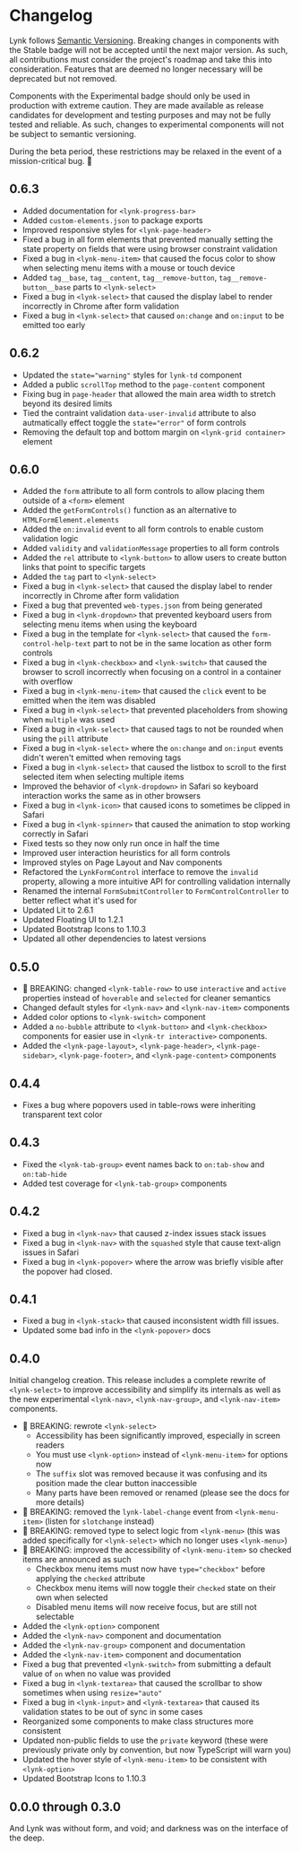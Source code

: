 # Changelog

Lynk follows [Semantic Versioning](https://semver.org/). Breaking changes in components with the <lynk-badge type="primary" pill>Stable</lynk-badge> badge will not be accepted until the next major version. As such, all contributions must consider the project's roadmap and take this into consideration. Features that are deemed no longer necessary will be deprecated but not removed.

Components with the <lynk-badge type="warning" pill>Experimental</lynk-badge> badge should only be used in production with extreme caution. They are made available as release candidates for development and testing purposes and may not be fully tested and reliable. As such, changes to experimental components will not be subject to semantic versioning.

<lynk-alert type="info" open>During the beta period, these restrictions may be relaxed in the event of a mission-critical bug. 🐛</lynk-alert>

## 0.6.3

- Added documentation for `<lynk-progress-bar>`
- Added `custom-elements.json` to package exports
- Improved responsive styles for `<lynk-page-header>`
- Fixed a bug in all form elements that prevented manually setting the state property on fields that were using browser constraint validation
- Fixed a bug in `<lynk-menu-item>` that caused the focus color to show when selecting menu items with a mouse or touch device
- Added `tag__base`, `tag__content`, `tag__remove-button`, `tag__remove-button__base` parts to `<lynk-select>`
- Fixed a bug in `<lynk-select>` that caused the display label to render incorrectly in Chrome after form validation
- Fixed a bug in `<lynk-select>` that caused `on:change` and `on:input` to be emitted too early


## 0.6.2

- Updated the `state="warning"` styles for `lynk-td` component
- Added a public `scrollTop` method to the `page-content` component
- Fixing bug in `page-header` that allowed the main area width to stretch beyond its desired limits
- Tied the contraint validation `data-user-invalid` attribute to also autmatically effect toggle the `state="error"` of form controls
- Removing the default top and bottom margin on `<lynk-grid container>` element

## 0.6.0

- Added the `form` attribute to all form controls to allow placing them outside of a `<form>` element
- Added the `getFormControls()` function as an alternative to `HTMLFormElement.elements`
- Added the `on:invalid` event to all form controls to enable custom validation logic
- Added `validity` and `validationMessage` properties to all form controls
- Added the `rel` attribute to `<lynk-button>` to allow users to create button links that point to specific targets
- Added the `tag` part to `<lynk-select>`
- Fixed a bug in `<lynk-select>` that caused the display label to render incorrectly in Chrome after form validation
- Fixed a bug that prevented `web-types.json` from being generated
- Fixed a bug in `<lynk-dropdown>` that prevented keyboard users from selecting menu items when using the keyboard
- Fixed a bug in the template for `<lynk-select>` that caused the `form-control-help-text` part to not be in the same location as other form controls
- Fixed a bug in `<lynk-checkbox>` and `<lynk-switch>` that caused the browser to scroll incorrectly when focusing on a control in a container with overflow
- Fixed a bug in `<lynk-menu-item>` that caused the `click` event to be emitted when the item was disabled
- Fixed a bug in `<lynk-select>` that prevented placeholders from showing when `multiple` was used
- Fixed a bug in `<lynk-select>` that caused tags to not be rounded when using the `pill` attribute
- Fixed a bug in `<lynk-select>` where the `on:change` and `on:input` events didn't weren't emitted when removing tags
- Fixed a bug in `<lynk-select>` that caused the listbox to scroll to the first selected item when selecting multiple items
- Improved the behavior of `<lynk-dropdown>` in Safari so keyboard interaction works the same as in other browsers
- Fixed a bug in `<lynk-icon>` that caused icons to sometimes be clipped in Safari
- Fixed a bug in `<lynk-spinner>` that caused the animation to stop working correctly in Safari
- Fixed tests so they now only run once in half the time
- Improved user interaction heuristics for all form controls
- Improved styles on Page Layout and Nav components
- Refactored the `LynkFormControl` interface to remove the `invalid` property, allowing a more intuitive API for controlling validation internally
- Renamed the internal `FormSubmitController` to `FormControlController` to better reflect what it's used for
- Updated Lit to 2.6.1
- Updated Floating UI to 1.2.1
- Updated Bootstrap Icons to 1.10.3
- Updated all other dependencies to latest versions

## 0.5.0

- 🚨 BREAKING: changed `<lynk-table-row>` to use `interactive` and `active` properties instead of `hoverable` and `selected` for cleaner semantics
- Changed default styles for `<lynk-nav>` and `<lynk-nav-item>` components
- Added color options to `<lynk-switch>` component
- Added a `no-bubble` attribute to `<lynk-button>` and `<lynk-checkbox>` components for easier use in `<lynk-tr interactive>` components.
- Added the `<lynk-page-layout>`, `<lynk-page-header>`, `<lynk-page-sidebar>`, `<lynk-page-footer>`, and `<lynk-page-content>` components

## 0.4.4

- Fixes a bug where popovers used in table-rows were inheriting transparent text color

## 0.4.3

- Fixed the `<lynk-tab-group>` event names back to `on:tab-show` and `on:tab-hide`
- Added test coverage for `<lynk-tab-group>` components

## 0.4.2

- Fixed a bug in `<lynk-nav>` that caused z-index issues stack issues
- Fixed a bug in `<lynk-nav>` with the `squashed` style that cause text-align issues in Safari
- Fixed a bug in `<lynk-popover>` where the arrow was briefly visible after the popover had closed.

## 0.4.1

- Fixed a bug in `<lynk-stack>` that caused inconsistent width fill issues.
- Updated some bad info in the `<lynk-popover>` docs

## 0.4.0

Initial changelog creation. This release includes a complete rewrite of `<lynk-select>` to improve accessibility and simplify its internals as well as the new experimental `<lynk-nav>`, `<lynk-nav-group>`, and `<lynk-nav-item>` components.

- 🚨 BREAKING: rewrote `<lynk-select>`
  - Accessibility has been significantly improved, especially in screen readers
  - You must use `<lynk-option>` instead of `<lynk-menu-item>` for options now
  - The `suffix` slot was removed because it was confusing and its position made the clear button inaccessible
  - Many parts have been removed or renamed (please see the docs for more details)
- 🚨 BREAKING: removed the `lynk-label-change` event from `<lynk-menu-item>` (listen for `slotchange` instead)
- 🚨 BREAKING: removed type to select logic from `<lynk-menu>` (this was added specifically for `<lynk-select>` which no longer uses `<lynk-menu>`)
- 🚨 BREAKING: improved the accessibility of `<lynk-menu-item>` so checked items are announced as such
  - Checkbox menu items must now have `type="checkbox"` before applying the `checked` attribute
  - Checkbox menu items will now toggle their `checked` state on their own when selected
  - Disabled menu items will now receive focus, but are still not selectable
- Added the `<lynk-option>` component
- Added the `<lynk-nav>` component and documentation
- Added the `<lynk-nav-group>` component and documentation
- Added the `<lynk-nav-item>` component and documentation
- Fixed a bug that prevented `<lynk-switch>` from submitting a default value of `on` when no value was provided
- Fixed a bug in `<lynk-textarea>` that caused the scrollbar to show sometimes when using `resize="auto"`
- Fixed a bug in `<lynk-input>` and `<lynk-textarea>` that caused its validation states to be out of sync in some cases
- Reorganized some components to make class structures more consistent
- Updated non-public fields to use the `private` keyword (these were previously private only by convention, but now TypeScript will warn you)
- Updated the hover style of `<lynk-menu-item>` to be consistent with `<lynk-option>`
- Updated Bootstrap Icons to 1.10.3

## 0.0.0 through 0.3.0

And Lynk was without form, and void; and darkness was on the interface of the deep.
